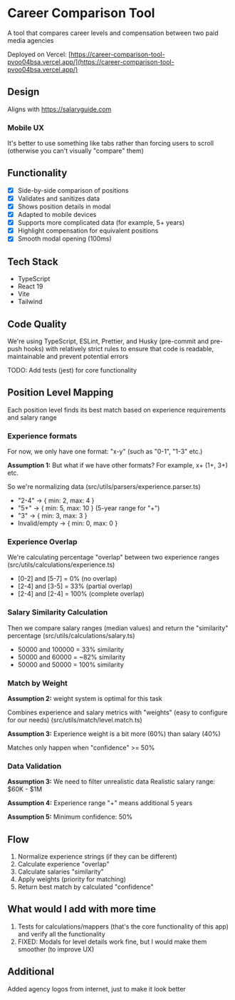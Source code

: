 # Career Comparison Tool

A tool that compares career levels and compensation between two paid media agencies

Deployed on Vercel:
[https://career-comparison-tool-pvoo04bsa.vercel.app/](https://career-comparison-tool-pvoo04bsa.vercel.app/)

## Design

Aligns with https://salaryguide.com

### Mobile UX

It's better to use something like tabs rather than forcing users to scroll (otherwise you can't visually "compare" them)

## Functionality

* [X] Side-by-side comparison of positions
* [X] Validates and sanitizes data
* [X] Shows position details in modal
* [X] Adapted to mobile devices
* [X] Supports more complicated data (for example, 5+ years)
* [X] Highlight compensation for equivalent positions
* [X] Smooth modal opening (100ms)

## Tech Stack

* TypeScript
* React 19
* Vite
* Tailwind

## Code Quality

We're using TypeScript, ESLint, Prettier, and Husky (pre-commit and pre-push hooks) with relatively strict rules to ensure that code is readable, maintainable and prevent potential errors

TODO: Add tests (jest) for core functionality

## Position Level Mapping

Each position level finds its best match based on experience requirements and salary range

### Experience formats

For now, we only have one format: "x-y" (such as "0-1", "1-3" etc.)

**Assumption 1:** But what if we have other formats? For example, x+ (1+, 3+) etc.

So we're normalizing data (src/utils/parsers/experience.parser.ts)

* "2-4" → { min: 2, max: 4 }
* "5+" → { min: 5, max: 10 } (5-year range for "+")
* "3" → { min: 3, max: 3 }
* Invalid/empty → { min: 0, max: 0 }

### Experience Overlap

We're calculating percentage "overlap" between two experience ranges (src/utils/calculations/experience.ts)

* [0-2] and [5-7] = 0% (no overlap)
* [2-4] and [3-5] = 33% (partial overlap)
* [2-4] and [2-4] = 100% (complete overlap)

### Salary Similarity Calculation

Then we compare salary ranges (median values) and return the "similarity" percentage (src/utils/calculations/salary.ts)

* 50000 and 100000 = 33% similarity
* 50000 and 60000 = ~82% similarity
* 50000 and 50000 = 100% similarity

### Match by Weight

**Assumption 2:** weight system is optimal for this task

Combines experience and salary metrics with "weights" (easy to configure for our needs) (src/utils/match/level.match.ts)

**Assumption 3:** Experience weight is a bit more (60%) than salary (40%)

Matches only happen when "confidence" >= 50%

### Data Validation

**Assumption 3:** We need to filter unrealistic data
Realistic salary range: $60K - $1M

**Assumption 4:** Experience range "+" means additional 5 years

**Assumption 5:** Minimum confidence: 50%

## Flow

1. Normalize experience strings (if they can be different)
2. Calculate experience "overlap"
3. Calculate salaries "similarity"
4. Apply weights (priority for matching)
5. Return best match by calculated "confidence"

## What would I add with more time

1. Tests for calculations/mappers (that's the core functionality of this app) and verify all the functionality
2. FIXED: Modals for level details work fine, but I would make them smoother (to improve UX)

## Additional

Added agency logos from internet, just to make it look better
